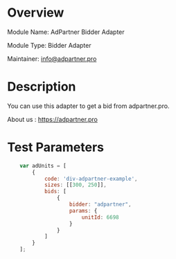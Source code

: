# Overview

Module Name: AdPartner Bidder Adapter

Module Type: Bidder Adapter

Maintainer: info@adpartner.pro

# Description

You can use this adapter to get a bid from adpartner.pro.

About us : https://adpartner.pro


# Test Parameters
```javascript
    var adUnits = [
        {
            code: 'div-adpartner-example',
            sizes: [[300, 250]],
            bids: [
                {
                    bidder: "adpartner",
                    params: {
                        unitId: 6698
                    }
                }
            ]
        }
    ];
```
